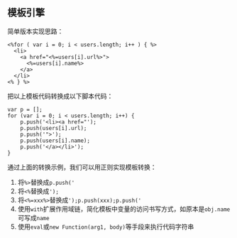 ## 模板引擎

简单版本实现思路：

```
<%for ( var i = 0; i < users.length; i++ ) { %>
  <li>
    <a href="<%=users[i].url%>">
      <%=users[i].name%>
    </a>
  </li>
<% } %>
```

把以上模板代码转换成以下脚本代码：

```
var p = [];
for (var i = 0; i < users.length; i++) {
    p.push('<li><a href="');
    p.push(users[i].url);
    p.push('">');
    p.push(users[i].name);
    p.push('</a></li>');
}
```

通过上面的转换示例，我们可以用正则实现模板转换：

1. 将`%>`替换成`p.push('`
2. 将`<%`替换成`');`
3. 将`<%=xxx%>`替换成`');p.push(xxx);p.push('`
4. 使用`with`扩展作用域链，简化模板中变量的访问书写方式，如原本是`obj.name`可写成`name`
5. 使用`eval`或`new Function(arg1, body)`等手段来执行代码字符串
